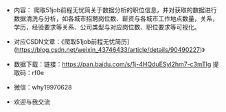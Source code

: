 ﻿
- 内容： 爬取51job前程无忧简关于数据分析的职位信息，并对获取的数据进行数据清洗与分析，如各城市招聘岗位数、薪资与各城市工作地点数量，关系，学历，经验要求等关系、公司类型与对应岗位数、职位要求等可视化。

- 对应CSDN文章：《爬取51job前程无忧简历](https://blog.csdn.net/weixin_43746433/article/details/90490227)》

- 数据下载：链接：https://pan.baidu.com/s/1j-4HQduESyl2hm7-c3mTlg 
提取码：rf0e 


- 微信：why19970628

- 欢迎与我交流
